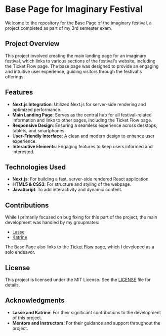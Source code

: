 # Base Page for Imaginary Festival

Welcome to the repository for the Base Page of the imaginary festival, a project completed as part of my 3rd semester exam.

## Project Overview

This project involved creating the main landing page for an imaginary festival, which links to various sections of the festival's website, including the Ticket Flow page. The base page was designed to provide an engaging and intuitive user experience, guiding visitors through the festival's offerings.

## Features

- **Next.js Integration**: Utilized Next.js for server-side rendering and optimized performance.
- **Main Landing Page**: Serves as the central hub for all festival-related information and links to other pages, including the Ticket Flow page.
- **Responsive Design**: Ensuring a seamless experience across desktops, tablets, and smartphones.
- **User-Friendly Interface**: A clean and modern design to enhance user experience.
- **Interactive Elements**: Engaging features to keep users informed and interested.

## Technologies Used

- **Next.js**: For building a fast, server-side rendered React application.
- **HTML5 & CSS3**: For structure and styling of the webpage.
- **JavaScript**: To add interactivity and dynamic content.

## Contributions

While I primarily focused on bug fixing for this part of the project, the main development was handled by my groupmates:
- [Lasse](https://github.com/LasseVestergaard95)
- [Katrine](https://github.com/katbang)

The Base Page also links to the [Ticket Flow page](https://github.com/marhjo/Festival-Ticketflow), which I developed as a solo endeavor.

## License

This project is licensed under the MIT License. See the [LICENSE](LICENSE) file for details.

## Acknowledgments

- **Lasse and Katrine**: For their significant contributions to the development of this project.
- **Mentors and Instructors**: For their guidance and support throughout the project.
